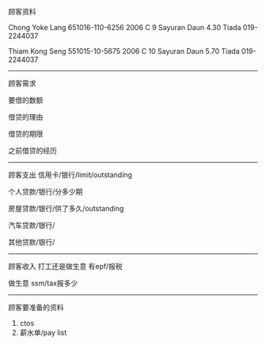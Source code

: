 顾客资料

Chong Yoke Lang 651016-110-6256 2006 C 9 Sayuran Daun 4.30 Tiada 019-2244037 

Thiam Kong Seng 551015-10-5675 2006 C 10 Sayuran Daun 5.70 Tiada 019-2244037

-----------------
顾客需求


要借的数额

借贷的理由

借贷的期限

之前借贷的经历


--------------
顾客支出
信用卡/银行/limit/outstanding


个人贷款/银行/分多少期

房屋贷款/银行/供了多久/outstanding

汽车贷款/银行/


其他贷款/银行/

-----------
顾客收入
打工还是做生意
有epf/报税

做生意 ssm/tax报多少

-------
顾客要准备的资料
1. ctos
2. 薪水单/pay list




